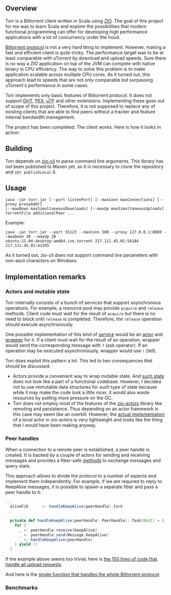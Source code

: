## Overview

Torr is a Bittorrent client written in Scala using [ZIO](https://zio.dev/). The goal of this project for me 
was to learn Scala and explore the possibilities that modern functional programming can offer for 
developing high performance applications with a lot of concurrency under the hood.  

[Bittorrent protocol](https://wiki.theory.org/BitTorrentSpecification) is not a very hard thing to implement.
However, making a fast and efficient client is quite tricky. The performance target was to be at least 
comparable with uTorrent by download and upload speeds. Sure there is no way a ZIO application on top of 
the JVM can compete with native binary in CPU efficiency. The way to solve this problem is to make 
application scalable across multiple CPU cores. As it turned out, this approach lead to speeds that are not
only comparable but surpassing uTorrent's performance in some cases.

Torr implements only basic features of Bittorrent protocol. It does not support [DHT](http://bittorrent.org/beps/bep_0005.html), 
[PEX](http://bittorrent.org/beps/bep_0011.html), [uTP](https://www.bittorrent.org/beps/bep_0029.html) and other extensions. 
Implementing these goes out of scope of this project. Therefore, it is not supposed to 
replace any of existing clients that are able to find peers without a tracker and feature internal bandwidth management.  

The project has been completed. The client works. Here is how it looks in action:

## Building

Torr depends on [zio-cli](https://github.com/zio/zio-cli) to parse command line arguments. This library 
has not been published to Maven yet, so it is necessary to clone the repository and `sbt publishLocal` it.

## Usage
```
java -jar torr.jar [--port listenPort] [--maxConn maxConnections] [--proxy proxyAddr] 
[--maxDown maxSimultaneousDownloads] [--maxUp maxSimultaneousUploads] 
torrentFile additionalPeer ...
```
Example:

```
java -jar torr.jar --port 55123 --maxConn 500 --proxy 127.0.0.1:8080 --maxDown 20 --maxUp 20 
ubuntu-21.04-desktop-amd64.iso.torrent 217.111.45.01:54184 217.111.45.02:41265
```
As it turned out, zio-cli does not support command line parameters with non-ascii characters on
Windows.

## Implementation remarks

### Actors and mutable state

Torr internally consists of a bunch of services that support asynchronous operations. For example, a resource
pool may provide `acquire` and `release` methods. Client code must wait for the result of `acquire` but there
is no need to block until `release` is completed. Therefore, the `release` operation should execute asynchronously.

One possible implementation of this kind of [service](https://github.com/mikrasilnikov/torr/blob/main/src/main/scala/torr/directbuffers/package.scala) would be an [actor](https://github.com/mikrasilnikov/torr/blob/main/src/main/scala/torr/directbuffers/GrowablePoolActor.scala) 
and [wrapper](https://github.com/mikrasilnikov/torr/blob/main/src/main/scala/torr/directbuffers/GrowableBufferPool.scala) 
for it. If a client must wait for the result of an operation, wrapper would send the corresponding message with 
`?` (ask operator). If an operation may be executed asynchronously, wrapper would use `!` (tell).

Torr does exploit this pattern a lot. This led to two consequences that should be discussed:

- Actors provide a convenient way to wrap mutable state. And [such state](https://github.com/mikrasilnikov/torr/blob/main/src/main/scala/torr/peerwire/ReceiveActorState.scala) 
does not look like a part of a functional codebase. However, I decided not to use immutable data structures
for such type of state because while it may make the code look a little nicer, it would also waste resources
by putting more pressure on the GC.
- Torr does not employ most of the features of the [zio-actors](https://zio.github.io/zio-actors/) library 
like remoting and persistence. Thus depending on an actor framework in this case may seem like an overkill.
However, the [actual implementation](https://github.com/zio/zio-actors/blob/master/actors/src/main/scala/zio/actors/Actor.scala) 
of a local actor in zio-actors is very lightweight and looks like the thing that I would have been making anyway.

### Peer handles

When a connection to a remote peer is established, a peer handle is created. It is backed by a couple of actors
for sending and receiving messages and provides a fiber-safe [methods](https://github.com/mikrasilnikov/torr/blob/main/src/main/scala/torr/peerwire/PeerHandle.scala) 
to exchange messages and query state.

This approach allows to divide the protocol to a number of aspects and implement them independently. For example,
if we are required to reply to KeepAlive messages, it is possible to spawn a separate fiber and pass a 
peer handle to it:

```scala
...
  aliveFib      <- handleKeepAlive(peerHandle).fork
...

  private def handleKeepAlive(peerHandle: PeerHandle): Task[Unit] = {
    for {
      _ <- peerHandle.receive[KeepAlive]
      _ <- peerHandle.send(Message.KeepAlive)
      _ <- handleKeepAlive(peerHandle)
    } yield ()
  }
```
If the example above seems too trivial, here is [the 100 lines of code that handle all upload requests](https://github.com/mikrasilnikov/torr/blob/main/src/main/scala/torr/peerroutines/UploadRoutine.scala).  

And here is the [single function that handles the whole Bittorrent protocol](https://github.com/mikrasilnikov/torr/blob/main/src/main/scala/torr/peerroutines/PeerRoutine.scala).

### Benchmarks
